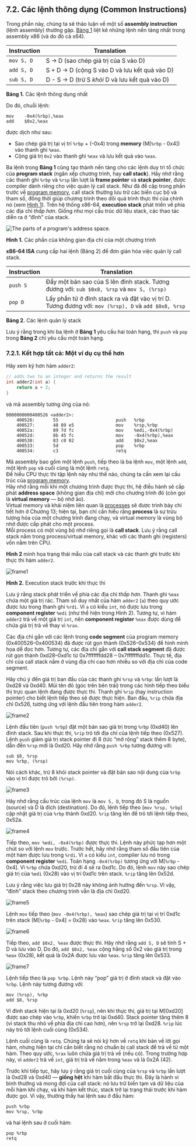 ## 7.2. Các lệnh thông dụng (Common Instructions)

Trong phần này, chúng ta sẽ thảo luận về một số **assembly instruction** (lệnh assembly) thường gặp. [Bảng 1](#Basic) liệt kê những lệnh nền tảng nhất trong assembly x86 (và do đó cả x64).

| Instruction  | Translation |
|--------------|-------------|
| `mov S, D`   | S → D (sao chép giá trị của S vào D) |
| `add S, D`   | S + D → D (cộng S vào D và lưu kết quả vào D) |
| `sub S, D`   | D - S → D (trừ S *khỏi* D và lưu kết quả vào D) |

**Bảng 1.** Các lệnh thông dụng nhất

Do đó, chuỗi lệnh:

```
mov    -0x4(%rbp),%eax
add    $0x2,%eax
```

được dịch như sau:

- Sao chép giá trị tại vị trí `%rbp` + (-0x4) trong **memory** (M[`%rbp` - 0x4]) vào thanh ghi `%eax`.
- Cộng giá trị `0x2` vào thanh ghi `%eax` và lưu kết quả vào `%eax`.

Ba lệnh trong **Bảng 1** cũng tạo thành nền tảng cho các lệnh duy trì tổ chức của **program stack** (ngăn xếp chương trình, hay **call stack**). Hãy nhớ rằng các thanh ghi `%rbp` và `%rsp` lần lượt là **frame pointer** và **stack pointer**, được compiler dành riêng cho việc quản lý call stack. Như đã đề cập trong phần trước về [program memory](../C2-C_depth/scope_memory.html#_parts_of_program_memory_and_scope), call stack thường lưu trữ các biến cục bộ và tham số, đồng thời giúp chương trình theo dõi quá trình thực thi của chính nó (xem [Hình 1](#ProgramMemory)). Trên hệ thống x86-64, **execution stack** phát triển về phía các địa chỉ *thấp hơn*. Giống như mọi cấu trúc dữ liệu stack, các thao tác diễn ra ở “đỉnh” của stack.

![The parts of a program's address space.](_images/memparts.png)

**Hình 1.** Các phần của không gian địa chỉ của một chương trình

**x86-64 ISA** cung cấp hai lệnh (Bảng 2) để đơn giản hóa việc quản lý call stack.

| Instruction | Translation |
|-------------|-------------|
| `push S`    | Đẩy một bản sao của S lên đỉnh stack. Tương đương với:  `sub $0x8, %rsp` và `mov S, (%rsp)` |
| `pop D`     | Lấy phần tử ở đỉnh stack ra và đặt vào vị trí D. Tương đương với: `mov (%rsp), D` và `add $0x8, %rsp` |

**Bảng 2.** Các lệnh quản lý stack

Lưu ý rằng trong khi ba lệnh ở **Bảng 1** yêu cầu hai toán hạng, thì `push` và `pop` trong **Bảng 2** chỉ yêu cầu một toán hạng.

### 7.2.1. Kết hợp tất cả: Một ví dụ cụ thể hơn

Hãy xem kỹ hơn hàm `adder2`:

```c
// adds two to an integer and returns the result
int adder2(int a) {
    return a + 2;
}
```

và mã assembly tương ứng của nó:

```
0000000000400526 <adder2>:
    400526:       55                      push   %rbp
    400527:       48 89 e5                mov    %rsp,%rbp
    40052a:       89 7d fc                mov    %edi,-0x4(%rbp)
    40052d:       8b 45 fc                mov    -0x4(%rbp),%eax
    400530:       83 c0 02                add    $0x2,%eax
    400533:       5d                      pop    %rbp
    400534:       c3                      retq
```


Mã assembly bao gồm một lệnh `push`, tiếp theo là ba lệnh `mov`, một lệnh `add`, một lệnh `pop` và cuối cùng là một lệnh `retq`.  
Để hiểu CPU thực thi tập lệnh này như thế nào, chúng ta cần xem lại cấu trúc của [program memory](../C2-C_depth/scope_memory.html#_parts_of_program_memory_and_scope).  
Hãy nhớ rằng mỗi khi một chương trình được thực thi, hệ điều hành sẽ cấp phát **address space** (không gian địa chỉ) mới cho chương trình đó (còn gọi là **virtual memory** — bộ nhớ ảo).  
Virtual memory và khái niệm liên quan là [processes](../C13-OS/processes.html#_processes) sẽ được trình bày chi tiết hơn ở Chương 13; hiện tại, bạn chỉ cần hiểu rằng **process** là sự trừu tượng hóa của một chương trình đang chạy, và virtual memory là vùng bộ nhớ được cấp phát cho một process.  
Mỗi process có một vùng bộ nhớ riêng gọi là **call stack**. Lưu ý rằng call stack nằm trong process/virtual memory, khác với các thanh ghi (registers) vốn nằm trên CPU.

**Hình 2** minh họa trạng thái mẫu của call stack và các thanh ghi trước khi thực thi hàm `adder2`.

![frame1](_images/ex1_1.png)

**Hình 2.** Execution stack trước khi thực thi

Lưu ý rằng stack phát triển về phía các địa chỉ *thấp hơn*. Thanh ghi `%eax` chứa một giá trị rác. Tham số duy nhất của hàm `adder2` (`a`) theo quy ước được lưu trong thanh ghi `%rdi`. Vì `a` có kiểu `int`, nó được lưu trong **component register** `%edi` (như thể hiện trong Hình 2). Tương tự, vì hàm `adder2` trả về một giá trị `int`, nên **component register** `%eax` được dùng để chứa giá trị trả về thay vì `%rax`.

Các địa chỉ gắn với các lệnh trong **code segment** của program memory (0x400526–0x400534) đã được rút gọn thành (0x526–0x534) để hình minh họa dễ đọc hơn. Tương tự, các địa chỉ gắn với **call stack segment** đã được rút gọn thành 0xd28–0xd1c từ 0x7fffffffdd28 – 0x7fffffffdd1c. Thực tế, địa chỉ của call stack nằm ở vùng địa chỉ cao hơn nhiều so với địa chỉ của code segment.

Hãy chú ý đến giá trị ban đầu của các thanh ghi `%rsp` và `%rbp`: lần lượt là 0xd28 và 0xd40. Mũi tên đỏ (góc trên bên trái) trong các hình tiếp theo biểu thị trực quan lệnh đang được thực thi. Thanh ghi `%rip` (hay instruction pointer) cho biết lệnh tiếp theo sẽ được thực hiện. Ban đầu, `%rip` chứa địa chỉ 0x526, tương ứng với lệnh đầu tiên trong hàm `adder2`.

![frame2](_images/ex1_2.png)

Lệnh đầu tiên (`push %rbp`) đặt một bản sao giá trị trong `%rbp` (0xd40) lên đỉnh stack. Sau khi thực thi, `%rip` trỏ tới địa chỉ của lệnh tiếp theo (0x527). Lệnh `push` giảm giá trị stack pointer đi 8 (tức “mở rộng” stack thêm 8 byte), dẫn đến `%rsp` mới là 0xd20. Hãy nhớ rằng `push %rbp` tương đương với:

```
sub $8, %rsp
mov %rbp, (%rsp)
```

Nói cách khác, trừ 8 khỏi stack pointer và đặt bản sao nội dung của `%rbp` vào vị trí được trỏ bởi `(%rsp)`.

![frame3](_images/ex1_3.png)

Hãy nhớ rằng cấu trúc của lệnh `mov` là `mov S, D`, trong đó S là nguồn (source) và D là đích (destination). Do đó, lệnh tiếp theo (`mov %rsp, %rbp`) cập nhật giá trị của `%rbp` thành 0xd20. `%rip` tăng lên để trỏ tới lệnh tiếp theo, 0x52a.

![frame4](_images/ex1_4.png)

Tiếp theo, `mov %edi, -0x4(%rbp)` được thực thi. Lệnh này phức tạp hơn một chút so với lệnh `mov` trước. Trước hết, hãy nhớ rằng tham số đầu tiên của một hàm được lưu trong `%rdi`. Vì `a` có kiểu `int`, compiler lưu nó trong **component register** `%edi`. Toán hạng `-0x4(%rbp)` tương ứng với M[`%rbp` - 0x4]. Vì `%rbp` chứa 0xd20, trừ đi 4 sẽ ra 0xd1c. Do đó, lệnh `mov` này sao chép giá trị của `%edi` (0x28) vào vị trí 0xd1c trên stack. `%rip` tăng lên 0x52d.

Lưu ý rằng việc lưu giá trị 0x28 này không ảnh hưởng đến `%rsp`. Vì vậy, “đỉnh” stack theo chương trình vẫn là địa chỉ 0xd20.

![frame5](_images/ex1_5.png)

Lệnh `mov` tiếp theo (`mov -0x4(%rbp), %eax`) sao chép giá trị tại vị trí 0xd1c trên stack (M[`%rbp` - 0x4] = 0x28) vào `%eax`. `%rip` tăng lên 0x530.

![frame6](_images/ex1_6.png)

Tiếp theo, `add $0x2, %eax` được thực thi. Hãy nhớ rằng `add S, D` sẽ tính S + D và lưu vào D. Do đó, `add $0x2, %eax` cộng hằng số 0x2 vào giá trị trong `%eax` (0x28), kết quả là 0x2A được lưu vào `%eax`. `%rip` tăng lên 0x533.

![frame7](_images/ex1_7.png)

Lệnh tiếp theo là `pop %rbp`. Lệnh này “pop” giá trị ở đỉnh stack và đặt vào `%rbp`. Lệnh này tương đương với:

```
mov (%rsp), %rbp
add $8, %rsp
```

Vì đỉnh stack hiện tại là 0xd20 (`%rsp`), nên khi thực thi, giá trị tại M[0xd20] được sao chép vào `%rbp`, khiến `%rbp` trở lại 0xd40. Stack pointer tăng thêm 8 (vì stack thu nhỏ về phía địa chỉ cao hơn), nên `%rsp` trở lại 0xd28. `%rip` lúc này trỏ tới lệnh cuối cùng (0x534).

Lệnh cuối cùng là `retq`. Chúng ta sẽ nói kỹ hơn về `retq` khi bàn về lời gọi hàm, nhưng hiện tại chỉ cần biết rằng nó chuẩn bị call stack để trả về từ một hàm. Theo quy ước, `%rax` luôn chứa giá trị trả về (nếu có). Trong trường hợp này, vì `adder2` trả về `int`, giá trị trả về nằm trong `%eax` và là 0x2A (42).

Trước khi tiếp tục, hãy lưu ý rằng giá trị cuối cùng của `%rsp` và `%rbp` lần lượt là 0xd28 và 0xd40 — **giống hệt** khi hàm bắt đầu thực thi. Đây là hành vi bình thường và mong đợi của call stack: nó lưu trữ biến tạm và dữ liệu của mỗi hàm khi chạy, và khi hàm kết thúc, stack trở lại trạng thái trước khi hàm được gọi. Vì vậy, thường thấy hai lệnh sau ở đầu hàm:

```
push %rbp
mov %rsp, %rbp
```

và hai lệnh sau ở cuối hàm:

```
pop %rbp
retq
```




